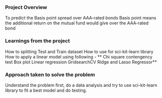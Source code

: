 ### Project Overview

 To predict the Basis point spread over AAA-rated bonds
Basis point means the additional return on the mutual fund would give over the AAA-rated bond


### Learnings from the project

 How to splitting Test and Train dataset
How to use for sci-kit-learn library
How to apply a linear model using following -
**
Chi square contengency test
Box plot
Linear regression
GridsearchCV
Ridge and Lasso Regressor**


### Approach taken to solve the problem

 Understand the problem first, do a data analysis and try to use sci-kit-learn library to fit a best model and do testing.


